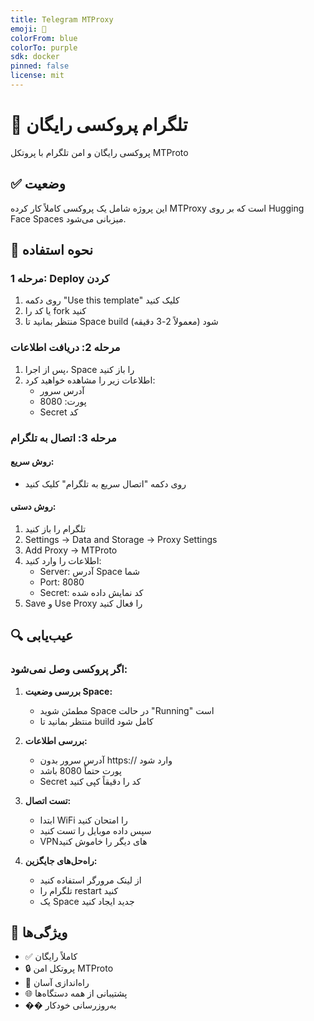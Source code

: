 ```yaml
---
title: Telegram MTProxy
emoji: 🚀
colorFrom: blue
colorTo: purple
sdk: docker
pinned: false
license: mit
---
```


# 🚀 تلگرام پروکسی رایگان

پروکسی رایگان و امن تلگرام با پروتکل MTProto

## ✅ وضعیت

این پروژه شامل یک پروکسی کاملاً کار کرده MTProxy است که بر روی Hugging Face Spaces میزبانی می‌شود.

## 🔧 نحوه استفاده

### مرحله 1: Deploy کردن
1. روی دکمه "Use this template" کلیک کنید
2. یا کد را fork کنید
3. منتظر بمانید تا Space build شود (معمولاً 2-3 دقیقه)

### مرحله 2: دریافت اطلاعات
1. پس از اجرا، Space را باز کنید
2. اطلاعات زیر را مشاهده خواهید کرد:
   - آدرس سرور
   - پورت: 8080  
   - Secret کد

### مرحله 3: اتصال به تلگرام

#### روش سریع:
- روی دکمه "اتصال سریع به تلگرام" کلیک کنید

#### روش دستی:
1. تلگرام را باز کنید
2. Settings → Data and Storage → Proxy Settings
3. Add Proxy → MTProto
4. اطلاعات را وارد کنید:
   - Server: آدرس Space شما
   - Port: 8080
   - Secret: کد نمایش داده شده
5. Save و Use Proxy را فعال کنید

## 🔍 عیب‌یابی

### اگر پروکسی وصل نمی‌شود:

1. **بررسی وضعیت Space:**
   - مطمئن شوید Space در حالت "Running" است
   - منتظر بمانید تا build کامل شود

2. **بررسی اطلاعات:**
   - آدرس سرور بدون https:// وارد شود
   - پورت حتماً 8080 باشد
   - Secret کد را دقیقاً کپی کنید

3. **تست اتصال:**
   - ابتدا WiFi را امتحان کنید
   - سپس داده موبایل را تست کنید
   - VPN‌های دیگر را خاموش کنید

4. **راه‌حل‌های جایگزین:**
   - از لینک مرورگر استفاده کنید
   - تلگرام را restart کنید
   - یک Space جدید ایجاد کنید

## 🌟 ویژگی‌ها

- ✅ کاملاً رایگان
- 🔒 پروتکل امن MTProto  
- 🚀 راه‌اندازی آسان
- 🌐 پشتیبانی از همه دستگاه‌ها
- �� به‌روزرسانی خودکار 